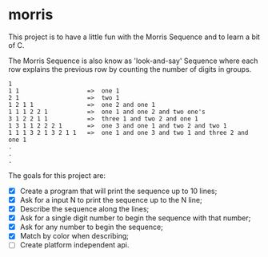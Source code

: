 # morris

This project is to have a little fun with the Morris Sequence and to learn a bit of C.

The Morris Sequence is also know as 'look-and-say' Sequence where each row explains the previous row by counting the number of digits in groups.

```
1
1 1                   =>  one 1
2 1                   =>  two 1
1 2 1 1               =>  one 2 and one 1
1 1 1 2 2 1           =>  one 1 and one 2 and two one's
3 1 2 2 1 1           =>  three 1 and two 2 and one 1
1 3 1 1 2 2 2 1       =>  one 3 and one 1 and two 2 and two 1
1 1 1 3 2 1 3 2 1 1   =>  one 1 and one 3 and two 1 and three 2 and one 1
.
.
.
```

The goals for this project are:

- [X] Create a program that will print the sequence up to 10 lines;
- [X] Ask for a input N to print the sequence up to the N line;
- [X] Describe the sequence along the lines;
- [X] Ask for a single digit number to begin the sequence with that number;
- [X] Ask for any number to begin the sequence;
- [X] Match by color when describing;
- [ ] Create platform independent api.
